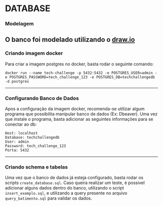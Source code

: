 # DATABASE

### Modelagem
O banco foi modelado utilizando o [draw.io](https://drive.google.com/file/d/1EN4aZpU4J_ryK1Lc9rKOV2g5yFNplNvv/view?usp=sharing)
---
### Criando imagem docker
Para criar a imagem postgres no docker, basta rodar o seguinte comando:

```
docker run --name tech-challenge -p 5432:5432 -e POSTGRES_USER=admin -e POSTGRES_PASSWORD=tech_challenge_123 -e POSTGRES_DB=techchallengedb -d postgres
```
---
### Configurando Banco de Dados
Apos a configuração da imagem docker, recomenda-se utilizar algum programa que possibilita manipular banco de dados (Ex: Dbeaver). Uma vez que instale o programa, basta adicionar as seguintes informações para se conectar ao db:
```
Host: localhost
Database: techchallengedb
User: admin
Password: tech_challenge_123
Porta: 5432
```
---
### Criando schema e tabelas
Uma vez que o banco de dados já esteja configurado, basta rodar os scripts ```create_database.sql```.
Caso queira realizar um teste, é possivel adicionar alguns dados dentro do banco, utilizando o script ```insert_exemplo.sql```, e utilizando a query presente no arquivo ```query_batimento.sql``` para validar os dados.
